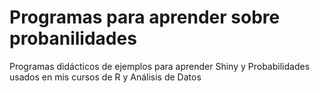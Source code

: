 # Programas para aprender sobre probanilidades

Programas didácticos de ejemplos para aprender Shiny y Probabilidades usados en mis cursos de R y Análisis de Datos
